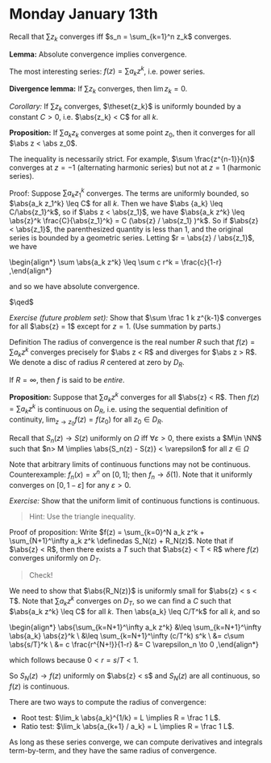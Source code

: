 # Monday January 13th

Recall that $\sum z_k$ converges iff $s_n = \sum_{k=1}^n z_k$ converges.

**Lemma:**
Absolute convergence implies convergence.

The most interesting series: $f(z) = \sum a_k z^k$, i.e. power series.

**Divergence lemma:**
If $\sum z_k$ converges, then $\lim z_k = 0$.

*Corollary:*
If $\sum z_k$ converges, $\theset{z_k}$ is uniformly bounded by a constant $C > 0$, i.e. $\abs{z_k} < C$ for all $k$.

**Proposition:**
If $\sum a_k z_k$ converges at some point $z_0$, then it converges for all $\abs z < \abs z_0$.

The inequality is necessarily strict.
For example, $\sum \frac{z^{n-1}}{n}$ converges at $z=-1$ (alternating harmonic series) but not at $z=1$ (harmonic series).

Proof:
Suppose $\sum a_k z_1^k$ converges.
The terms are uniformly bounded, so $\abs{a_k z_1^k} \leq C$ for all $k$.
Then we have $\abs {a_k} \leq C/\abs{z_1}^k$, so if $\abs z < \abs{z_1}$, we have $\abs{a_k z^k} \leq \abs{z}^k \frac{C}{\abs{z_1}^k} = C (\abs{z} / \abs{z_1} )^k$.
So if $\abs{z} < \abs{z_1}$, the parenthesized quantity is less than 1, and the original series is bounded by a geometric series.
Letting $r = \abs{z} / \abs{z_1}$, we have

\begin{align*}
\sum \abs{a_k z^k} \leq \sum c r^k = \frac{c}{1-r}
,\end{align*}

and so we have absolute convergence.

$\qed$

*Exercise (future problem set):*
Show that $\sum \frac 1 k z^{k-1}$ converges for all $\abs{z} = 1$ except for $z = 1$.
(Use summation by parts.)

Definition
The radius of convergence is the real number $R$ such that $f(z) = \sum a_k z^k$ converges precisely for $\abs z < R$ and diverges for $\abs z > R$.
We denote a disc of radius $R$ centered at zero by $D_R$.

If $R=\infty$, then $f$ is said to be *entire*.

**Proposition:**
Suppose that $\sum a_k z^k$ converges for all $\abs{z} < R$.
Then $f(z) = \sum a_k z^k$ is continuous on $D_R$, i.e. using the sequential definition of continuity, $\lim_{z\to z_0} f(z) = f(z_0)$ for all $z_0 \in D_R$.

Recall that $S_n(z) \to S(z)$ uniformly on $\Omega$ iff $\forall \varepsilon > 0$, there exists a $M\in \NN$ such that $n> M \implies \abs{S_n(z) - S(z)} < \varepsilon$ for all $z\in \Omega$

Note that arbitrary limits of continuous functions may not be continuous.
Counterexample: $f_n(x) = x^n$ on $[0, 1]$; then $f_n \to \delta(1)$.
Note that it uniformly converges on $[0, 1-\varepsilon]$ for any $\varepsilon > 0$.

*Exercise:*
Show that the uniform limit of continuous functions is continuous.

> Hint: Use the triangle inequality.

Proof of proposition:
Write $f(z) = \sum_{k=0}^N a_k z^k + \sum_{N+1}^\infty a_k z^k \definedas S_N(z) + R_N(z)$.
Note that if $\abs{z} < R$, then there exists a $T$ such that $\abs{z} < T < R$ where $f(z)$ converges uniformly on $D_T$.

> Check!

We need to show that $\abs{R_N(z)}$ is uniformly small for $\abs{z} < s < T$.
Note that $\sum a_k z^k$ converges on $D_T$, so we can find a $C$ such that $\abs{a_k z^k} \leq C$ for all $k$.
Then 
\abs{a_k} \leq C/T^k$ for all $k$, and so

\begin{align*}
\abs{\sum_{k=N+1}^\infty a_k z^k}
&\leq \sum_{k=N+1}^\infty \abs{a_k} \abs{z}^k \\
&\leq \sum_{k=N+1}^\infty  (c/T^k) s^k \\
&= c\sum \abs{s/T}^k \\
&= c \frac{r^{N+!}}{1-r}
&= C \varepsilon_n \to 0
,\end{align*}

which follows because $0 < r = s/T < 1$.

So $S_N(z) \to f(z)$ uniformly on $\abs{z} < s$ and $S_N(z)$ are all continuous, so $f(z)$ is continuous.

There are two ways to compute the radius of convergence:

- Root test: $\lim_k \abs{a_k}^{1/k} = L \implies R = \frac 1 L$.
- Ratio test: $\lim_k \abs{a_{k+1} / a_k} = L \implies R = \frac 1 L$.

As long as these series converge, we can compute derivatives and integrals term-by-term, and they have the same radius of convergence.
